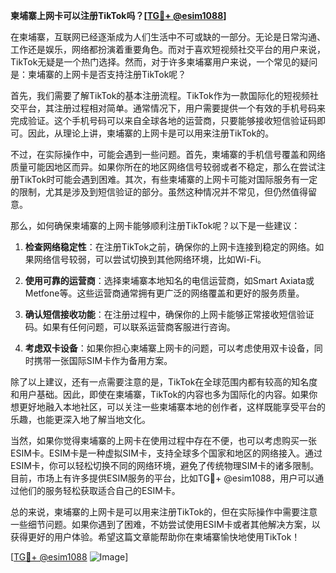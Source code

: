 **柬埔寨上网卡可以注册TikTok吗？[[TG💪+ @esim1088](https://t.me/s/esim1088)]**

在柬埔寨，互联网已经逐渐成为人们生活中不可或缺的一部分。无论是日常沟通、工作还是娱乐，网络都扮演着重要角色。而对于喜欢短视频社交平台的用户来说，TikTok无疑是一个热门选择。然而，对于许多柬埔寨用户来说，一个常见的疑问是：柬埔寨的上网卡是否支持注册TikTok呢？

首先，我们需要了解TikTok的基本注册流程。TikTok作为一款国际化的短视频社交平台，其注册过程相对简单。通常情况下，用户需要提供一个有效的手机号码来完成验证。这个手机号码可以来自全球各地的运营商，只要能够接收短信验证码即可。因此，从理论上讲，柬埔寨的上网卡是可以用来注册TikTok的。

不过，在实际操作中，可能会遇到一些问题。首先，柬埔寨的手机信号覆盖和网络质量可能因地区而异。如果你所在的地区网络信号较弱或者不稳定，那么在尝试注册TikTok时可能会遇到困难。其次，有些柬埔寨的上网卡可能对国际服务有一定的限制，尤其是涉及到短信验证的部分。虽然这种情况并不常见，但仍然值得留意。

那么，如何确保柬埔寨的上网卡能够顺利注册TikTok呢？以下是一些建议：

1. **检查网络稳定性**：在注册TikTok之前，确保你的上网卡连接到稳定的网络。如果网络信号较弱，可以尝试切换到其他网络环境，比如Wi-Fi。

2. **使用可靠的运营商**：选择柬埔寨本地知名的电信运营商，如Smart Axiata或Metfone等。这些运营商通常拥有更广泛的网络覆盖和更好的服务质量。

3. **确认短信接收功能**：在注册过程中，确保你的上网卡能够正常接收短信验证码。如果有任何问题，可以联系运营商客服进行咨询。

4. **考虑双卡设备**：如果你担心柬埔寨上网卡的问题，可以考虑使用双卡设备，同时携带一张国际SIM卡作为备用方案。

除了以上建议，还有一点需要注意的是，TikTok在全球范围内都有较高的知名度和用户基础。因此，即使在柬埔寨，TikTok的内容也多为国际化的内容。如果你想更好地融入本地社区，可以关注一些柬埔寨本地的创作者，这样既能享受平台的乐趣，也能更深入地了解当地文化。

当然，如果你觉得柬埔寨的上网卡在使用过程中存在不便，也可以考虑购买一张ESIM卡。ESIM卡是一种虚拟SIM卡，支持全球多个国家和地区的网络接入。通过ESIM卡，你可以轻松切换不同的网络环境，避免了传统物理SIM卡的诸多限制。目前，市场上有许多提供ESIM服务的平台，比如TG💪+ @esim1088，用户可以通过他们的服务轻松获取适合自己的ESIM卡。

总的来说，柬埔寨的上网卡是可以用来注册TikTok的，但在实际操作中需要注意一些细节问题。如果你遇到了困难，不妨尝试使用ESIM卡或者其他解决方案，以获得更好的用户体验。希望这篇文章能帮助你在柬埔寨愉快地使用TikTok！

[[TG💪+ @esim1088](https://t.me/s/esim1088) ![Image](https://i.postimg.cc/4NQfJmqS/Snipaste-2025-05-13-00-14-12.png)]